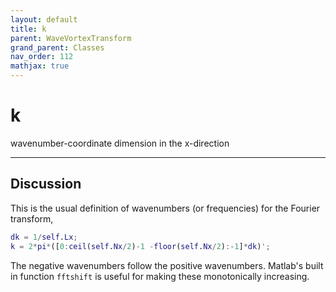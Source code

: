 ```yaml
---
layout: default
title: k
parent: WaveVortexTransform
grand_parent: Classes
nav_order: 112
mathjax: true
---
```


#  k

wavenumber-coordinate dimension in the x-direction


---

## Discussion

This is the usual definition of wavenumbers (or frequencies) for the Fourier transform,
```matlab
dk = 1/self.Lx; 
k = 2*pi*([0:ceil(self.Nx/2)-1 -floor(self.Nx/2):-1]*dk)';
```

The negative wavenumbers follow the positive wavenumbers. Matlab's built in function `fftshift` is useful for making these monotonically increasing.

